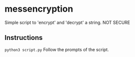 # messencryption
Simple script to 'encrypt' and 'decrypt' a string. NOT SECURE
## Instructions
`python3 script.py`
Follow the prompts of the script.
